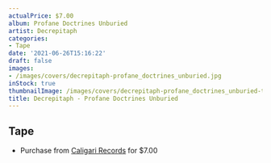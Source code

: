 ```yaml
---
actualPrice: $7.00
album: Profane Doctrines Unburied
artist: Decrepitaph
categories:
- Tape
date: '2021-06-26T15:16:22'
draft: false
images:
- /images/covers/decrepitaph-profane_doctrines_unburied.jpg
inStock: true
thumbnailImage: /images/covers/decrepitaph-profane_doctrines_unburied-thumb.jpg
title: Decrepitaph - Profane Doctrines Unburied
---
```


## Tape
* Purchase from [Caligari Records](https://caligarirecords.storenvy.com/products/31866580-decrepitaph-profane-doctrines-unburied) for $7.00
